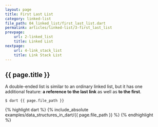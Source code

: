 ```yaml
---
layout: page
title: First Last List
category: linked-list
file_path: 04_linked_list/first_last_list.dart
permalink: articles/linked-list/3-first_last_list
prevpage: 
    url: 2-linked_list
    title: Linked List
nextpage: 
    url: 4-link_stack_list
    title: Link Stack List
---
```


## {{ page.title }}

A double-ended list is similar to an ordinary linked list, but it has one additional feature: **a reference to the last link** as well as **to the first**.

```terminal
$ dart {{ page.file_path }}
```      


{% highlight dart %}
{% include_absolute examples/data_structures_in_dart/{{ page.file_path }} %}
{% endhighlight %}      
